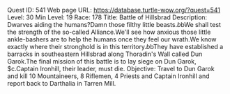 Quest ID: 541
Web page URL: https://database.turtle-wow.org/?quest=541
Level: 30
Min Level: 19
Race: 178
Title: Battle of Hillsbrad
Description: Dwarves aiding the humans?Damn those filthy little beasts.$b$bWe shall test the strength of the so-called Alliance.We'll see how anxious those little ankle-bashers are to help the humans once they feel our wrath.We know exactly where their stronghold is in this territory.$b$bThey have established a barracks in southeastern Hillsbrad along Thoradin's Wall called Dun Garok.The final mission of this battle is to lay siege on Dun Garok, $c.Captain Ironhill, their leader, must die.
Objective: Travel to Dun Garok and kill 10 Mountaineers, 8 Riflemen, 4 Priests and Captain Ironhill and report back to Darthalia in Tarren Mill.
